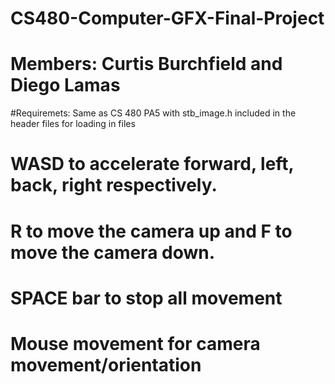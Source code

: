 # CS480-Computer-GFX-Final-Project
# Members: Curtis Burchfield and Diego Lamas

#Requiremets: Same as CS 480 PA5 with stb_image.h included in the header files for loading in files

# WASD to accelerate forward, left, back, right respectively.
# R to move the camera up and F to move the camera down.
# SPACE bar to stop all movement
# Mouse movement for camera movement/orientation
